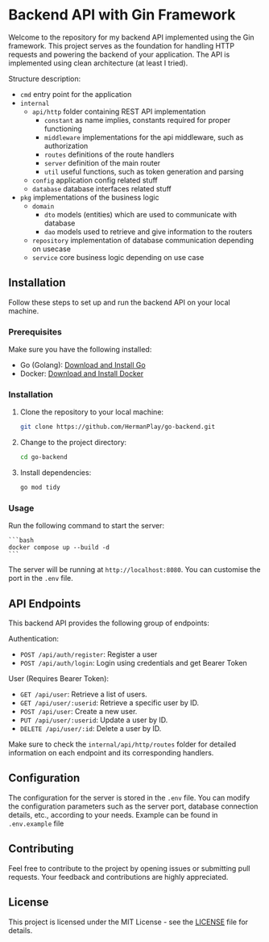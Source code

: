 # Backend API with Gin Framework

Welcome to the repository for my backend API implemented using the Gin framework. This project serves as the foundation for handling HTTP requests and powering the backend of your application. The API is implemented using clean architecture (at least I tried). 

Structure description:
- `cmd` entry point for the application
- `internal`
    - `api/http` folder containing REST API implementation
        - `constant` as name implies, constants  required for proper functioning
        - `middleware` implementations for the api middleware, such as authorization
        - `routes` definitions of the route handlers
        - `server` definition of the main router
        - `util` useful functions, such as token generation and parsing
    - `config` application config related stuff
    - `database` database interfaces related stuff
- `pkg` implementations of the business logic
    - `domain`
        - `dto` models (entities) which are used to communicate with database
        - `dao` models used to retrieve and give information to the routers
    - `repository` implementation of database communication depending on usecase
    - `service` core business logic depending on use case 

## Installation

Follow these steps to set up and run the backend API on your local machine.

### Prerequisites

Make sure you have the following installed:

- Go (Golang): [Download and Install Go](https://golang.org/dl/)
- Docker: [Download and Install Docker](https://www.docker.com/products/docker-desktop/)

### Installation

1. Clone the repository to your local machine:

    ```bash
    git clone https://github.com/HermanPlay/go-backend.git
    ```

2. Change to the project directory:

    ```bash
    cd go-backend
    ```

3. Install dependencies:

    ```bash
    go mod tidy
    ```

### Usage

Run the following command to start the server:

    ```bash
    docker compose up --build -d
    ```

The server will be running at `http://localhost:8080`. You can customise the port in the `.env` file.

## API Endpoints

This backend API provides the following group of endpoints:

Authentication:
- `POST /api/auth/register`: Register a user
- `POST /api/auth/login`: Login using credentials and get Bearer Token

User (Requires Bearer Token):
- `GET /api/user`: Retrieve a list of users.
- `GET /api/user/:userid`: Retrieve a specific user by ID.
- `POST /api/user`: Create a new user.
- `PUT /api/user/:userid`: Update a user by ID.
- `DELETE /api/user/:id`: Delete a user by ID.

Make sure to check the `internal/api/http/routes` folder for detailed information on each endpoint and its corresponding handlers.

## Configuration

The configuration for the server is stored in the `.env` file. You can modify the configuration parameters such as the server port, database connection details, etc., according to your needs. Example can be found in `.env.example` file

## Contributing

Feel free to contribute to the project by opening issues or submitting pull requests. Your feedback and contributions are highly appreciated.

## License

This project is licensed under the MIT License - see the [LICENSE](LICENSE) file for details.